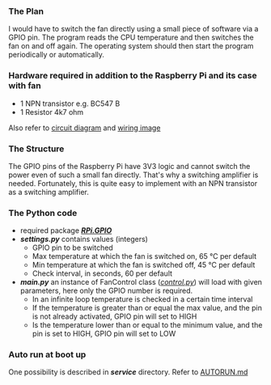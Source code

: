 ### The Plan

I would have to switch the fan directly using a small piece of software via a
GPIO pin. The program reads the CPU temperature and then switches the fan on
and off again. The operating system should then start the program periodically
or automatically.

### Hardware required in addition to the Raspberry Pi and its case with fan

* 1 NPN transistor e.g. BC547 B
* 1 Resistor 4k7 ohm

Also refer to [circuit diagram](hardware/circuit_diagram.png)
and [wiring image](hardware/wiring.png)

### The Structure

The GPIO pins of the Raspberry Pi have 3V3 logic and cannot switch the power
even of such a small fan directly. That's why a switching amplifier is needed.
Fortunately, this is quite easy to implement with an NPN transistor as a
switching amplifier.

### The Python code

* required package [**_RPi.GPIO_**](https://pypi.org/project/RPi.GPIO/)
* **_settings.py_** contains values (integers)
    * GPIO pin to be switched
    * Max temperature at which the fan is switched on, 65 °C per default
    * Min temperature at which the fan is switched off, 45 °C per default
    * Check interval, in seconds, 60 per default
* **_main.py_** an instance of FanControl class ([_control.py_](control.py))
  will load with given parameters, here only the GPIO number is required.
    * In an infinite loop temperature is checked in a certain time interval
    * If the temperature is greater than or equal the max value, and the pin is
      not already activated, GPIO pin will set to HIGH
    * Is the temperature lower than or equal to the minimum value, and the pin
      is set to HIGH, GPIO pin will set to LOW

### Auto run at boot up

One possibility is described in **_service_** directory. Refer
to [AUTORUN.md](service/AUTORUN.md)
